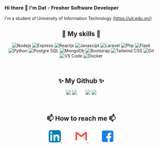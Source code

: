 ### Hi there 👋 I'm Dat - Fresher Software Developer

I'm a student of University of Information Technology (<a href="https://uit.edu.vn">https://uit.edu.vn/</a>)
<br>

### <h2 align="center">:muscle: My skills :muscle:</h2>
<p align="center">
  <img src="https://img.shields.io/badge/Nodejs-grey?logo=node.js" alt="Nodejs" height="30"/>
  <img src="https://img.shields.io/badge/Express-grey?logo=express" alt="Express" height="30"/>
  <img src="https://img.shields.io/badge/Reactjs-grey?logo=react" alt="Reactjs" height="30"/>
  <img src="https://img.shields.io/badge/Javascipt-grey?logo=javascript" alt="Javascipt" height="30"/>
  <img src="https://img.shields.io/badge/Laravel-grey?logo=laravel" alt="Laravel" height="30"/>
  <img src="https://img.shields.io/badge/Php-grey?logo=php" alt="Php" height="30"/>
  <img src="https://img.shields.io/badge/Flask-grey?logo=flask" alt="Flask" height="30"/>
  <img src="https://img.shields.io/badge/Python-grey?logo=python" alt="Python" height="30"/>
  <img src="https://img.shields.io/badge/PostgesSQL-grey?logo=postgresql" alt="Postgre SQL" height="30"/>
  <img src="https://img.shields.io/badge/MongoDb-grey?logo=mongodb" alt="MongoDb" height="30"/>
  <img src="https://img.shields.io/badge/Boostrap-grey?logo=bootstrap" alt="Bootstrap" height="30"/>
  <img src="https://img.shields.io/badge/Tailwind%20CSS-grey?logo=tailwindcss" alt="Tailwind CSS" height="30"/>
  <img src="https://img.shields.io/badge/Git-grey?logo=git" alt="Git" height="30"/>
  <img src="https://img.shields.io/badge/VS%20Code-grey?logo=visual-studio-code&logoColor=007ACC" alt="VS Code" height="30"/>
  <img src="https://img.shields.io/badge/Docker-grey?logo=docker" alt="Docker" height="30"/>
</p>
<br>

### <h2 align="center">✨ My Github ✨</h2>
<p align="center">
  <picture>
    <img src="http://github-profile-summary-cards.vercel.app/api/cards/profile-details?username=lamquocdat&theme=radical"/>
  </picture>
  <picture>
    <img src="https://github-readme-stats.vercel.app/api/top-langs/?username=lamquocdat&layout=compact&show_icons=true&theme=radical&hide_border=true" height="190"/>
  </picture>
  &nbsp;&nbsp;&nbsp;&nbsp;&nbsp;
  <picture>
    <img src="http://github-profile-summary-cards.vercel.app/api/cards/productive-time?username=lamquocdat&theme=radical&utcOffset=7" height="190"/>
  </picture>
  <picture>
    <img src="https://github-readme-stats.vercel.app/api?username=lamquocdat&show_icons=true&theme=radical&hide_border=true"/>
  </picture>
</p>
<br>

### <h2 align="center">📫 How to reach me 📫</h2>
<p align="center">
    <a href="https://www.linkedin.com/in/lam-quoc-dat/">
      <img src="./images/linkedin.svg" alt="Linkedin" width="40"/>
    </a>
    &nbsp;&nbsp;&nbsp;&nbsp;&nbsp;&nbsp;&nbsp;&nbsp;&nbsp;&nbsp;
    <a href="mailto:lamdat3302@gmail.com">
      <img src="./images/email.svg" alt="Email" width="40"/>
    </a>
    &nbsp;&nbsp;&nbsp;&nbsp;&nbsp;&nbsp;&nbsp;&nbsp;&nbsp;&nbsp;
    <a href="https://www.facebook.com/dat.lam.3766/">
      <img src="./images/facebook.svg" alt="Facebook" width="40"/>
    </a>
</p>

<!--
**lamquocdat/lamquocdat** is a ✨ _special_ ✨ repository because its `README.md` (this file) appears on your GitHub profile.

Here are some ideas to get you started:

- 🔭 I’m currently working on ...
- 🌱 I’m currently learning ...
- 👯 I’m looking to collaborate on ...
- 🤔 I’m looking for help with ...
- 💬 Ask me about ...
- 📫 How to reach me: ...
- 😄 Pronouns: ...
- ⚡ Fun fact: ...
-->
